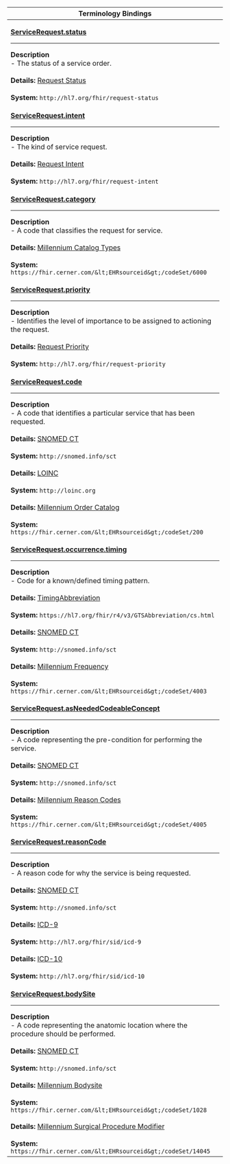 |Terminology Bindings|
|---|
|<p>**[ServiceRequest.status](https://www.hl7.org/fhir/r4/servicerequest-definitions.html#ServiceRequest.status)**<hr>**Description**<br>- The status of a service order.<br><br>**Details:** [Request Status](https://www.hl7.org/fhir/valueset-request-status.html)<br><br>**System:** `http://hl7.org/fhir/request-status`|
|<p>**[ServiceRequest.intent](https://www.hl7.org/fhir/r4/servicerequest-definitions.html#ServiceRequest.intent)**<hr>**Description**<br>- The kind of service request.<br><br>**Details:** [Request Intent](https://www.hl7.org/fhir/r4/valueset-request-intent.html)<br><br>**System:** `http://hl7.org/fhir/request-intent`|
|<p>**[ServiceRequest.category](https://www.hl7.org/fhir/r4/servicerequest-definitions.html#ServiceRequest.category)**<hr>**Description**<br>- A code that classifies the request for service.<br><br>**Details:** [Millennium Catalog Types](https://fhir.cerner.com/millennium/r4/proprietary-codes-and-systems/#code-set-6000-catalog-type)<br><br>**System:** `https://fhir.cerner.com/&lt;EHRsourceid&gt;/codeSet/6000`|
|<p>**[ServiceRequest.priority](https://www.hl7.org/fhir/r4/servicerequest-definitions.html#ServiceRequest.priority)**<hr>**Description**<br>- Identifies the level of importance to be assigned to actioning the request.<br><br>**Details:** [Request Priority](https://www.hl7.org/fhir/valueset-request-priority.html)<br><br>**System:** `http://hl7.org/fhir/request-priority`|
|<p>**[ServiceRequest.code](https://www.hl7.org/fhir/r4/servicerequest-definitions.html#ServiceRequest.code)**<hr>**Description**<br>- A code that identifies a particular service that has been requested.<br><br>**Details:** [SNOMED CT](https://hl7.org/fhir/r4/snomedct.html)<br><br>**System:** `http://snomed.info/sct`<br><br>**Details:** [LOINC](https://hl7.org/fhir/r4/loinc.html)<br><br>**System:** `http://loinc.org`<br><br>**Details:** [Millennium Order Catalog](https://fhir.cerner.com/millennium/r4/proprietary-codes-and-systems/#code-set-200-order-catalog)<br><br>**System:** `https://fhir.cerner.com/&lt;EHRsourceid&gt;/codeSet/200`|
|<p>**[ServiceRequest.occurrence.timing](https://www.hl7.org/fhir/r4/servicerequest-definitions.html#ServiceRequest.occurrence.timing)**<hr>**Description**<br>- Code for a known/defined timing pattern.<br><br>**Details:** [TimingAbbreviation](https://hl7.org/fhir/r4/valueset-timing-abbreviation.html)<br><br>**System:** `https://hl7.org/fhir/r4/v3/GTSAbbreviation/cs.html`<br><br>**Details:** [SNOMED CT](https://hl7.org/fhir/r4/snomedct.html)<br><br>**System:** `http://snomed.info/sct`<br><br>**Details:** [Millennium Frequency](https://fhir.cerner.com/millennium/r4/proprietary-codes-and-systems/#code-set-4003-frequency)<br><br>**System:** `https://fhir.cerner.com/&lt;EHRsourceid&gt;/codeSet/4003`|
|<p>**[ServiceRequest.asNeededCodeableConcept](https://www.hl7.org/fhir/r4/servicerequest-definitions.html#ServiceRequest.asNeededCodeableConcept)**<hr>**Description**<br>- A code representing the pre-condition for performing the service.<br><br>**Details:** [SNOMED CT](https://hl7.org/fhir/r4/snomedct.html)<br><br>**System:** `http://snomed.info/sct`<br><br>**Details:** [Millennium Reason Codes](https://fhir.cerner.com/millennium/r4/proprietary-codes-and-systems/#code-set-4005-reason-for-medication)<br><br>**System:** `https://fhir.cerner.com/&lt;EHRsourceid&gt;/codeSet/4005`|
|<p>**[ServiceRequest.reasonCode](https://www.hl7.org/fhir/r4/servicerequest-definitions.html#ServiceRequest.reasonCode)**<hr>**Description**<br>- A reason code for why the service is being requested.<br><br>**Details:** [SNOMED CT](https://hl7.org/fhir/r4/snomedct.html)<br><br>**System:** `http://snomed.info/sct`<br><br>**Details:** [ICD-9](https://hl7.org/fhir/r4/icd.html)<br><br>**System:** `http://hl7.org/fhir/sid/icd-9`<br><br>**Details:** [ICD-10](https://hl7.org/fhir/r4/icd.html)<br><br>**System:** `http://hl7.org/fhir/sid/icd-10`|
|<p>**[ServiceRequest.bodySite](https://www.hl7.org/fhir/r4/servicerequest-definitions.html#ServiceRequest.bodySite)**<hr>**Description**<br>- A code representing the anatomic location where the procedure should be performed.<br><br>**Details:** [SNOMED CT](https://hl7.org/fhir/r4/snomedct.html)<br><br>**System:** `http://snomed.info/sct`<br><br>**Details:** [Millennium Bodysite](https://fhir.cerner.com/millennium/r4/proprietary-codes-and-systems/#code-set-1028-body-site)<br><br>**System:** `https://fhir.cerner.com/&lt;EHRsourceid&gt;/codeSet/1028`<br><br>**Details:** [Millennium Surgical Procedure Modifier](https://fhir.cerner.com/millennium/r4/proprietary-codes-and-systems/#code-set-14045-surgical-procedure-modifiers)<br><br>**System:** `https://fhir.cerner.com/&lt;EHRsourceid&gt;/codeSet/14045`|